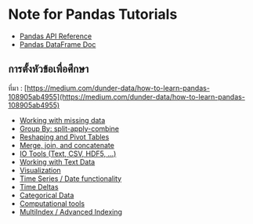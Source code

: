 Note for Pandas Tutorials
==
- [Pandas API Reference ](https://pandas.pydata.org/pandas-docs/version/0.21/generated/pandas.read_html.html)
- [Pandas DataFrame Doc](https://pandas.pydata.org/pandas-docs/stable/reference/frame.html#reindexing-selection-label-manipulation)

## การตั้งหัวข้อเพื่อศึกษา
ที่มา : [https://medium.com/dunder-data/how-to-learn-pandas-108905ab4955](https://medium.com/dunder-data/how-to-learn-pandas-108905ab4955)

-   [Working with missing data](http://pandas.pydata.org/pandas-docs/stable/missing_data.html)
-   [Group By: split-apply-combine](http://pandas.pydata.org/pandas-docs/stable/groupby.html)
-   [Reshaping and Pivot Tables](http://pandas.pydata.org/pandas-docs/stable/reshaping.html)
-   [Merge, join, and concatenate](http://pandas.pydata.org/pandas-docs/stable/merging.html)
-   [IO Tools (Text, CSV, HDF5, …)](http://pandas.pydata.org/pandas-docs/stable/io.html)
-   [Working with Text Data](http://pandas.pydata.org/pandas-docs/stable/text.html)
-   [Visualization](http://pandas.pydata.org/pandas-docs/stable/visualization.html)
-   [Time Series / Date functionality](http://pandas.pydata.org/pandas-docs/stable/timeseries.html)
-   [Time Deltas](http://pandas.pydata.org/pandas-docs/stable/timedeltas.html)
-   [Categorical Data](http://pandas.pydata.org/pandas-docs/stable/categorical.html)
-   [Computational tools](http://pandas.pydata.org/pandas-docs/stable/computation.html)
-   [MultiIndex / Advanced Indexing](http://pandas.pydata.org/pandas-docs/stable/advanced.html)


<!--stackedit_data:
eyJoaXN0b3J5IjpbLTEzNjA5Nzk1NjAsLTYwODI0Njk0OCwxNz
AzMTIxMjgxLC00NDE0MTYxMzddfQ==
-->